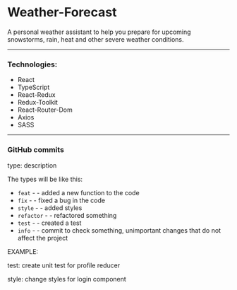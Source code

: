 # Weather-Forecast

A personal weather assistant to help you prepare for upcoming snowstorms, rain, heat and other severe weather
conditions.

---

### Technologies:

- React
- TypeScript
- React-Redux
- Redux-Toolkit
- React-Router-Dom
- Axios
- SASS

---

### GitHub commits

type: description

The types will be like this:

- `feat` - - added a new function to the code
- `fix` - - fixed a bug in the code
- `style` - - added styles
- `refactor` - - refactored something
- `test` - - created a test
- `info` - - commit to check something, unimportant changes that do not affect the project

EXAMPLE:

test: create unit test for profile reducer

style: change styles for login component